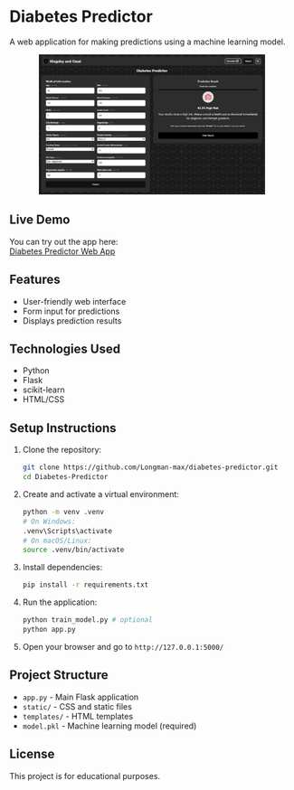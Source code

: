 # Diabetes Predictor

A web application for making predictions using a machine learning model.

<div style="text-align: center; margin-bottom: 10px;">
  <a href="https://diabetes-predictor-li8h.onrender.com" target="_blank">
    <img src="project-image/project-dark.png" alt="project-image" style="max-width: 400px;" />
  </a>
</div>

## Live Demo

You can try out the app here:  
[Diabetes Predictor Web App](https://kingsley-ossai-app.onrender.com/)


## Features

- User-friendly web interface
- Form input for predictions
- Displays prediction results

## Technologies Used

- Python
- Flask
- scikit-learn
- HTML/CSS

## Setup Instructions

1. Clone the repository:
   ```sh
   git clone https://github.com/Longman-max/diabetes-predictor.git
   cd Diabetes-Predictor
   ```
2. Create and activate a virtual environment:
   ```sh
   python -m venv .venv
   # On Windows:
   .venv\Scripts\activate
   # On macOS/Linux:
   source .venv/bin/activate
   ```
3. Install dependencies:
   ```sh
   pip install -r requirements.txt
   ```
4. Run the application:
   ```sh
   python train_model.py # optional
   python app.py
   ```
5. Open your browser and go to `http://127.0.0.1:5000/`

## Project Structure

- `app.py` - Main Flask application
- `static/` - CSS and static files
- `templates/` - HTML templates
- `model.pkl` - Machine learning model (required)

## License

This project is for educational purposes.
